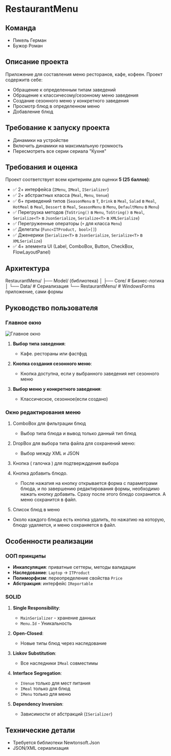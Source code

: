 # RestaurantMenu

## Команда
- Пикель Герман
- Бужор Роман

## Описание проекта
Приложение для составления меню ресторанов, кафе, кофеен. Проект содержитв себе:
- Обращение к определенным типам заведений
- Обращение к классичесому/сезонному меню заведения
- Создание сезонного меню у конкретного заведения
- Просмотр блюд в определенном меню
- Добавление блюд

## Требование к запуску проекта
   - Динамики на устройстве
   - Включить динамики на максимальную громкость
   - Пересмотреть все серии сериала "Кухня"

## Требования и оценка
Проект соответствует всем критериям для оценки **5 (25 баллов)**:
- ✅ 2+ интерфейса (`IMenu`, `IMeal`, `ISerializer`)
- ✅ 2+ абстрактных класса (`Meal`, `Menu`, `Venue`)
- ✅ 6+ приведений типов (`SeasonMenu` в `T`,  `Drink` в `Meal`, `Salad` в `Meal`, `HotMeal` в `Meal`, `Dessert` в `Meal`, `SeasonMenu` в `Menu`, `DefaultMenu` в `Menu`)
- ✅ Перегрузка методов (`ToString()` в `Menu`, `ToString()` в `Meal`, `Serialize<T>` в `JsonSerialize`, `Serialize<T>` в `XMLSerialize`)
- ✅ Перегруженные операторы (`+` для класса `Menu`)
- ✅ Делегаты (`Func<ITProduct, bool>[]`)
- ✅ Дженерики (`Serialize<T>` в `JsonSerialize`, `Serialize<T>` в `XMLSerialize`)
- ✅ 4+ элемента UI (Label, ComboBox, Button, CheckBox, FlowLayoutPanel)

## Архитектура

RestaurantMenu/
├── Model/ (библиотека)
│ ├── Core/ # Бизнес-логика
│ └── Data/ # Сериализация
└── RestaurantMenu/ # WindowsForms приложение, сами формы


## Руководство пользователя

### Главное окно
![Главное окно](screenshots/main-window.png)

1. **Выбор типа заведения**:
   - Кафе. рестораны или фастфуд

2. **Кнопка создания сезонного меню**:
   - Кнопка доступна, если у выбранного заведения нет сезонного меню

3. **Выбор меню у конкретного заведения**:
   - Классическое, сезонное(если создано)

### Окно редактирования меню


1. ComboBox для фильтрации блюд
   - Выбор типа блюда и вывод только данный тип блюд

3. DropBox для выбора типа файла для сохранений меню:
   - Выбор между XML и JSON

4. Кнопка ( галочка ) для подтвержддения выбора

5. Кнопка добавить блюдо.
   - После нажатия на кнопку открывается форма с параметрами блюда, и по завершению редактирования формы, необходимо нажать кнопку добавить. Сразу после этого блюдо сохранится. А меню сохранится в файл.
     
6. Список блюд в меню
  - Около каждого блюда есть кнопка удалить, по нажатию на которую, блюдо удаляется, и меню сохраняется в файл.




## Особенности реализации

### ООП принципы
- **Инкапсуляция**: приватные сеттеры, методы валидации
- **Наследование**: `Laptop` → `ITProduct`
- **Полиморфизм**: переопределение свойства `Price`
- **Абстракция**: интерфейс `IReportable`

### SOLID
1. **Single Responsibility**:
   - `MainSerializer` - хранение данных
   - `Menu.Id` - Уникальность

2. **Open-Closed**:
   - Новые типы блюд через наследование

3. **Liskov Substitution**:
   - Все наследники `IMeal` совместимы

4. **Interface Segregation**:
   - `IVenue` только для мест питания
   - `IMeal` только для блюд
   - `IMenu` только для меню

5. **Dependency Inversion**:
   - Зависимости от абстракций (`ISerializer`)

## Технические детали
- Требуется библиотеки Newtonsoft.Json
- JSON/XML сериализация
